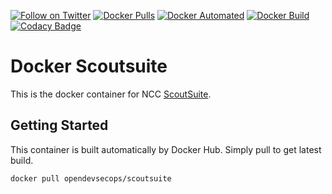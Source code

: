 [![Follow on Twitter](https://img.shields.io/twitter/follow/opendevsecops.svg?logo=twitter)](https://twitter.com/opendevsecops)
[![Docker Pulls](https://img.shields.io/docker/pulls/opendevsecops/scoutsuite.svg)](https://hub.docker.com/r/opendevsecops/scoutsuite/)
[![Docker Automated](https://img.shields.io/docker/automated/opendevsecops/scoutsuite.svg)](https://hub.docker.com/r/opendevsecops/scoutsuite/)
[![Docker Build](https://img.shields.io/docker/build/opendevsecops/scoutsuite.svg)](https://hub.docker.com/r/opendevsecops/scoutsuite/)
[![Codacy Badge](https://api.codacy.com/project/badge/Grade/4878b5d7661743f8aa4003300988f5da)](https://www.codacy.com/app/OpenDevSecOps/docker-scoutsuite?utm_source=github.com&amp;utm_medium=referral&amp;utm_content=opendevsecops/docker-scoutsuite&amp;utm_campaign=Badge_Grade)

# Docker Scoutsuite 

This is the docker container for NCC [ScoutSuite](https://github.com/nccgroup/ScoutSuite).

## Getting Started

This container is built automatically by Docker Hub. Simply pull to get latest build.

```sh
docker pull opendevsecops/scoutsuite
```
